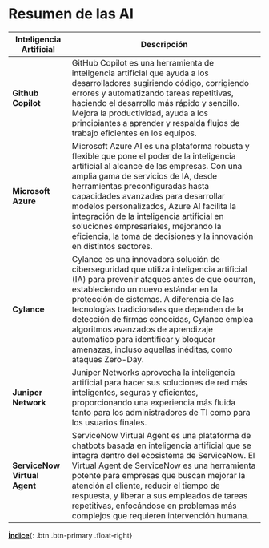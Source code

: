 
# Resumen de las AI

| **Inteligencia Artificial**| **Descripción**|
|---------------------------------------------|---------------------------------------------------------------------------------------------------------------------------------------------------------|
| **Github Copilot**         | GitHub Copilot es una herramienta de inteligencia artificial que ayuda a los desarrolladores sugiriendo código, corrigiendo errores y automatizando tareas repetitivas, haciendo el desarrollo más rápido y sencillo. Mejora la productividad, ayuda a los principiantes a aprender y respalda flujos de trabajo eficientes en los equipos.        |
| **Microsoft Azure**                 | Microsoft Azure AI es una plataforma robusta y flexible que pone el poder de la inteligencia artificial al alcance de las empresas. Con una amplia gama de servicios de IA, desde herramientas preconfiguradas hasta capacidades avanzadas para desarrollar modelos personalizados, Azure AI facilita la integración de la inteligencia artificial en soluciones empresariales, mejorando la eficiencia, la toma de decisiones y la innovación en distintos sectores.            |
| **Cylance**               | Cylance es una innovadora solución de ciberseguridad que utiliza inteligencia artificial (IA) para prevenir ataques antes de que ocurran, estableciendo un nuevo estándar en la protección de sistemas. A diferencia de las tecnologías tradicionales que dependen de la detección de firmas conocidas, Cylance emplea algoritmos avanzados de aprendizaje automático para identificar y bloquear amenazas, incluso aquellas inéditas, como ataques Zero-Day.                                                   |
| **Juniper Network**            | Juniper Networks aprovecha la inteligencia artificial para hacer sus soluciones de red más inteligentes, seguras y eficientes, proporcionando una experiencia más fluida tanto para los administradores de TI como para los usuarios finales.        |
| **ServiceNow Virtual Agent**       | ServiceNow Virtual Agent es una plataforma de chatbots basada en inteligencia artificial que se integra dentro del ecosistema de ServiceNow. El Virtual Agent de ServiceNow es una herramienta potente para empresas que buscan mejorar la atención al cliente, reducir el tiempo de respuesta, y liberar a sus empleados de tareas repetitivas, enfocándose en problemas más complejos que requieren intervención humana.



[**Índice**](../../README.md){: .btn .btn-primary .float-right}

